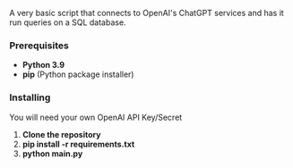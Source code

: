 A very basic script that connects to OpenAI's ChatGPT services and has it run queries on a SQL database.

### Prerequisites

- **Python 3.9**
- **pip** (Python package installer)

### Installing
You will need your own OpenAI API Key/Secret

1. **Clone the repository**
2. **pip install -r requirements.txt**
3. **python main.py**

